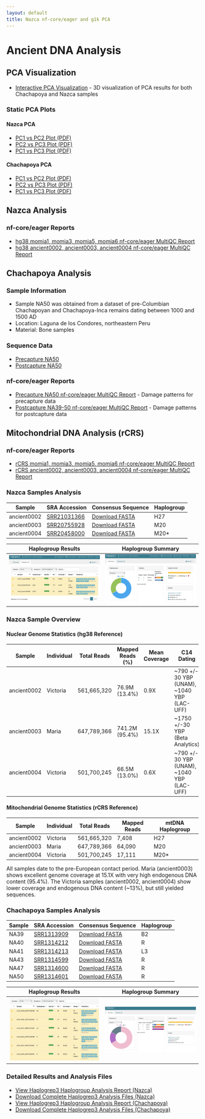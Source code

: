 ```yaml
---
layout: default
title: Nazca nf-core/eager and g1k PCA
---
```


# Ancient DNA Analysis

## PCA Visualization
- [Interactive PCA Visualization](pca_visualization.html) - 3D visualization of PCA results for both Chachapoya and Nazca samples

### Static PCA Plots
#### Nazca PCA
- [PC1 vs PC2 Plot (PDF)](pca_nazca/nazca_pca_plot_PC1_PC2.pdf)
- [PC2 vs PC3 Plot (PDF)](pca_nazca/nazca_pca_plot_PC2_PC3.pdf)
- [PC1 vs PC3 Plot (PDF)](pca_nazca/nazca_pca_plot_PC1_PC3.pdf)

#### Chachapoya PCA
- [PC1 vs PC2 Plot (PDF)](pca_chachapoya/chachapoya_pca_plot_PC1_PC2.pdf)
- [PC2 vs PC3 Plot (PDF)](pca_chachapoya/chachapoya_pca_plot_PC2_PC3.pdf)
- [PC1 vs PC3 Plot (PDF)](pca_chachapoya/chachapoya_pca_plot_PC1_PC3.pdf)

## Nazca Analysis

### nf-core/eager Reports
- [hg38 momia1, momia3, momia5, momia6 nf-core/eager MultiQC Report](eager_hg38_ipn_eager_multiqc/multiqc_report.html#damageprofiler)
- [hg38 ancient0002, ancient0003, ancient0004 nf-core/eager MultiQC Report](eager_hg38_a234_eager_multiqc/multiqc_report.html#damageprofiler)

## Chachapoya Analysis

### Sample Information
- Sample NA50 was obtained from a dataset of pre-Columbian Chachapoyan and Chachapoya-Inca remains dating between 1000 and 1500 AD
- Location: Laguna de los Condores, northeastern Peru
- Material: Bone samples

### Sequence Data
- [Precapture NA50](https://trace.ncbi.nlm.nih.gov/Traces/?view=run_browser&acc=SRR1298755&display=metadata)
- [Postcapture NA50](https://trace.ncbi.nlm.nih.gov/Traces/?view=run_browser&acc=SRR1314601&display=metadata)

### nf-core/eager Reports
- [Precapture NA50 nf-core/eager MultiQC Report](eager_chachapoya_precapture_eager_multiqc/multiqc_report.html#damageprofiler) - Damage patterns for precapture data
- [Postcapture NA39-50 nf-core/eager MultiQC Report](eager_chachapoya_postcapture_eager_multiqc/multiqc_report.html#damageprofiler) - Damage patterns for postcapture data

## Mitochondrial DNA Analysis (rCRS)

### nf-core/eager Reports
- [rCRS momia1, momia3, momia5, momia6 nf-core/eager MultiQC Report](eager_rcrs_ipn_eager_multiqc/multiqc_report.html#damageprofiler)
- [rCRS ancient0002, ancient0003, ancient0004 nf-core/eager MultiQC Report](eager_rcrs_a234_eager_multiqc/multiqc_report.html#damageprofiler)

### Nazca Samples Analysis

| Sample | SRA Accession | Consensus Sequence | Haplogroup |
|--------|---------------|-------------------|------------|
| ancient0002 | [SRR21031366](https://trace.ncbi.nlm.nih.gov/Traces/?view=run_browser&acc=SRR21031366) | [Download FASTA](haplogrep3_rCRS_nazca/ancient0002.fasta.gz) | H27 |
| ancient0003 | [SRR20755928](https://trace.ncbi.nlm.nih.gov/Traces/?view=run_browser&acc=SRR20755928) | [Download FASTA](haplogrep3_rCRS_nazca/ancient0003.fasta.gz) | M20 |
| ancient0004 | [SRR20458000](https://trace.ncbi.nlm.nih.gov/Traces/?view=run_browser&acc=SRR20458000) | [Download FASTA](haplogrep3_rCRS_nazca/ancient0004.fasta.gz) | M20* |

| Haplogroup Results | Haplogroup Summary |
|--------------------|--------------------|
| ![Nazca Haplogroup Results](haplogrep3_rCRS_nazca/nazca_haplogrep_samples.png) | ![Nazca Haplogroup Summary](haplogrep3_rCRS_nazca/nazca_haplogrep_summary.png) |

### Nazca Sample Overview
#### Nuclear Genome Statistics (hg38 Reference)
| Sample      | Individual | Total Reads | Mapped Reads (%) | Mean Coverage | C14 Dating                                 |
|-------------|------------|-------------|------------------|---------------|--------------------------------------------|
| ancient0002 | Victoria   | 561,665,320 | 76.9M (13.4%)    | 0.9X          | ~790 +/- 30 YBP (UNAM), ~1040 YBP (LAC-UFF)|
| ancient0003 | Maria      | 647,789,366 | 741.2M (95.4%)   | 15.1X         | ~1750 +/-30 YBP (Beta Analytics)|
| ancient0004 | Victoria   | 501,700,245 | 66.5M (13.0%)    | 0.6X          | ~790 +/- 30 YBP (UNAM), ~1040 YBP (LAC-UFF)|

#### Mitochondrial Genome Statistics (rCRS Reference) 
| Sample      | Individual | Total Reads | Mapped Reads | mtDNA Haplogroup |
|-------------|------------|-------------|--------------|------------------|
| ancient0002 | Victoria   | 561,665,320 | 7,408        | H27              |
| ancient0003 | Maria      | 647,789,366 | 64,090       | M20              |
| ancient0004 | Victoria   | 501,700,245 | 17,111       | M20*             |

All samples date to the pre-European contact period. Maria (ancient0003) shows excellent genome coverage at 15.1X with very high endogenous DNA content (95.4%). The Victoria samples (ancient0002, ancient0004) show lower coverage and endogenous DNA content (~13%), but still yielded sequences.

### Chachapoya Samples Analysis

| Sample | SRA Accession | Consensus Sequence | Haplogroup |
|--------|---------------|-------------------|------------|
| NA39 | [SRR1313909](https://trace.ncbi.nlm.nih.gov/Traces/?view=run_browser&acc=SRR1313909) | [Download FASTA](haplogrep3_rCRS_chachapoya/NA39_SRR1313909.fasta.gz) | B2 |
| NA40 | [SRR1314212](https://trace.ncbi.nlm.nih.gov/Traces/?view=run_browser&acc=SRR1314212) | [Download FASTA](haplogrep3_rCRS_chachapoya/NA40_SRR1314212.fasta.gz) | R |
| NA41 | [SRR1314213](https://trace.ncbi.nlm.nih.gov/Traces/?view=run_browser&acc=SRR1314213) | [Download FASTA](haplogrep3_rCRS_chachapoya/NA41_SRR1314213.fasta.gz) | L3 |
| NA43 | [SRR1314599](https://trace.ncbi.nlm.nih.gov/Traces/?view=run_browser&acc=SRR1314599) | [Download FASTA](haplogrep3_rCRS_chachapoya/NA43_SRR1314599.fasta.gz) | R |
| NA47 | [SRR1314600](https://trace.ncbi.nlm.nih.gov/Traces/?view=run_browser&acc=SRR1314600) | [Download FASTA](haplogrep3_rCRS_chachapoya/NA47_SRR1314600.fasta.gz) | R |
| NA50 | [SRR1314601](https://trace.ncbi.nlm.nih.gov/Traces/?view=run_browser&acc=SRR1314601) | [Download FASTA](haplogrep3_rCRS_chachapoya/NA50_SRR1314601.fasta.gz) | R |

| Haplogroup Results | Haplogroup Summary |
|--------------------|--------------------|
| ![Chachapoya Haplogroup Results](haplogrep3_rCRS_chachapoya/chachapoya_haplogrep_samples.png) | ![Chachapoya Haplogroup Summary](haplogrep3_rCRS_chachapoya/chachapoya_haplogrep3_summary.png) |

### Detailed Results and Analysis Files
- [View Haplogrep3 Haplogroup Analysis Report (Nazca)](haplogrep3_rCRS_nazca/nazca-haplogrep3/haplogroups.html)
- [Download Complete Haplogrep3 Analysis Files (Nazca)](haplogrep3_rCRS_nazca/nazca-haplogrep3.zip)
- [View Haplogrep3 Haplogroup Analysis Report (Chachapoya)](haplogrep3_rCRS_chachapoya/chachapoya-haplogrep3/haplogroups.html)
- [Download Complete Haplogrep3 Analysis Files (Chachapoya)](haplogrep3_rCRS_chachapoya/chachapoya-haplogrep3.zip)
